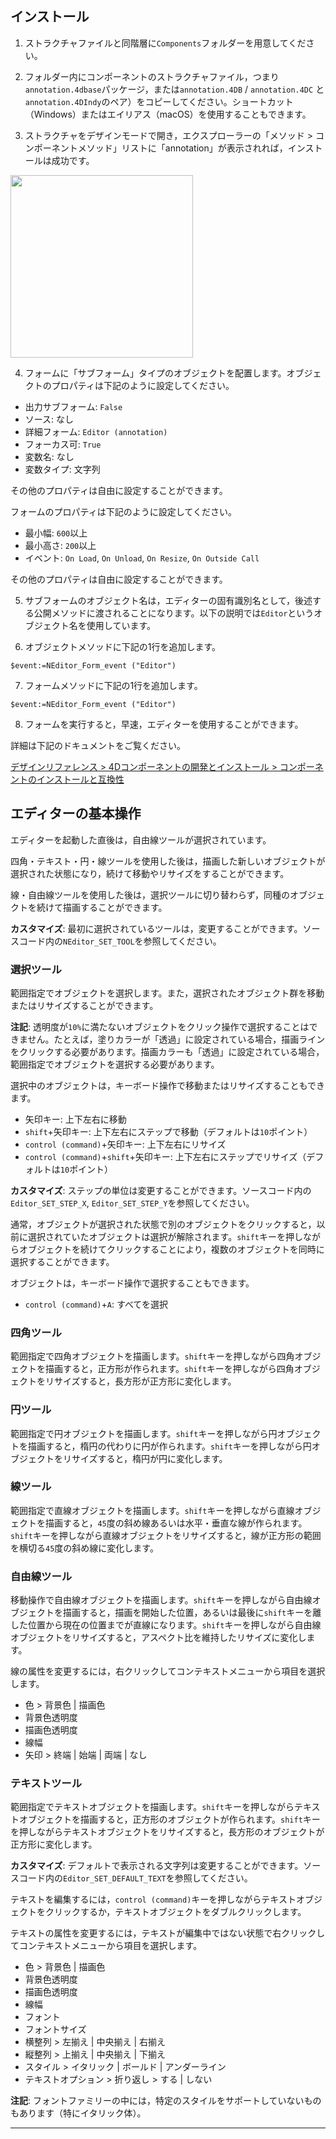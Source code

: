 ## インストール

1. ストラクチャファイルと同階層に``Components``フォルダーを用意してください。

1. フォルダー内にコンポーネントのストラクチャファイル，つまり``annotation.4dbase``パッケージ，または``annotation.4DB`` / ``annotation.4DC`` と ``annotation.4DIndy``のペア）をコピーしてください。ショートカット（Windows）またはエイリアス（macOS）を使用することもできます。

1. ストラクチャをデザインモードで開き，エクスプローラーの「メソッド > コンポーネントメソッド」リストに「annotation」が表示されれば，インストールは成功です。

<img src="https://user-images.githubusercontent.com/1725068/28804621-61663c2a-769f-11e7-8657-2ce3c8d73bd1.png" width="292px" />

4. フォームに「サブフォーム」タイプのオブジェクトを配置します。オブジェクトのプロパティは下記のように設定してください。

* 出力サブフォーム: ``False``
* ソース: なし
* 詳細フォーム: ``Editor (annotation)``
* フォーカス可: ``True`` 
* 変数名: なし
* 変数タイプ: 文字列

その他のプロパティは自由に設定することができます。

フォームのプロパティは下記のように設定してください。

* 最小幅: ``600``以上
* 最小高さ: ``200``以上
* イベント: ``On Load``, ``On Unload``, ``On Resize``, ``On Outside Call``

その他のプロパティは自由に設定することができます。

5. サブフォームのオブジェクト名は，エディターの固有識別名として，後述する公開メソッドに渡されることになります。以下の説明では``Editor``というオブジェクト名を使用しています。

6. オブジェクトメソッドに下記の1行を追加します。

```
$event:=NEditor_Form_event ("Editor")
```

7. フォームメソッドに下記の1行を追加します。

```
$event:=NEditor_Form_event ("Editor")
```

8. フォームを実行すると，早速，エディターを使用することができます。

詳細は下記のドキュメントをご覧ください。

[デザインリファレンス > 4Dコンポーネントの開発とインストール > 
コンポーネントのインストールと互換性](http://doc.4d.com/4Dv16/4D/16/Component-installation-and-compatibility.300-3048906.ja.html)

## エディターの基本操作

エディターを起動した直後は，自由線ツールが選択されています。

四角・テキスト・円・線ツールを使用した後は，描画した新しいオブジェクトが選択された状態になり，続けて移動やリサイズをすることができます。

線・自由線ツールを使用した後は，選択ツールに切り替わらず，同種のオブジェクトを続けて描画することができます。

**カスタマイズ**: 最初に選択されているツールは，変更することができます。ソースコード内の``NEditor_SET_TOOL``を参照してください。

### 選択ツール

範囲指定でオブジェクトを選択します。また，選択されたオブジェクト群を移動またはリサイズすることができます。

**注記**: 透明度が``10%``に満たないオブジェクトをクリック操作で選択することはできません。たとえば，塗りカラーが「透過」に設定されている場合，描画ラインをクリックする必要があります。描画カラーも「透過」に設定されている場合，範囲指定でオブジェクトを選択する必要があります。

選択中のオブジェクトは，キーボード操作で移動またはリサイズすることもできます。

* 矢印キー: 上下左右に移動
* ``shift``+矢印キー: 上下左右にステップで移動（デフォルトは``10``ポイント）
* ``control (command)``+矢印キー: 上下左右にリサイズ
* ``control (command)``+``shift``+矢印キー: 上下左右にステップでリサイズ（デフォルトは``10``ポイント）

**カスタマイズ**:  ステップの単位は変更することができます。ソースコード内の``Editor_SET_STEP_X``, ``Editor_SET_STEP_Y``を参照してください。

通常，オブジェクトが選択された状態で別のオブジェクトをクリックすると，以前に選択されていたオブジェクトは選択が解除されます。``shift``キーを押しながらオブジェクトを続けてクリックすることにより，複数のオブジェクトを同時に選択することができます。

オブジェクトは，キーボード操作で選択することもできます。

* ``control (command)``+``A``: すべてを選択

### 四角ツール

範囲指定で四角オブジェクトを描画します。``shift``キーを押しながら四角オブジェクトを描画すると，正方形が作られます。``shift``キーを押しながら四角オブジェクトをリサイズすると，長方形が正方形に変化します。

### 円ツール

範囲指定で円オブジェクトを描画します。``shift``キーを押しながら円オブジェクトを描画すると，楕円の代わりに円が作られます。``shift``キーを押しながら円オブジェクトをリサイズすると，楕円が円に変化します。

### 線ツール

範囲指定で直線オブジェクトを描画します。``shift``キーを押しながら直線オブジェクトを描画すると，``45``度の斜め線あるいは水平・垂直な線が作られます。``shift``キーを押しながら直線オブジェクトをリサイズすると，線が正方形の範囲を横切る``45``度の斜め線に変化します。

### 自由線ツール

移動操作で自由線オブジェクトを描画します。``shift``キーを押しながら自由線オブジェクトを描画すると，描画を開始した位置，あるいは最後に``shift``キーを離した位置から現在の位置までが直線になります。``shift``キーを押しながら自由線オブジェクトをリサイズすると，アスペクト比を維持したリサイズに変化します。

線の属性を変更するには，右クリックしてコンテキストメニューから項目を選択します。

* 色 > 背景色 | 描画色
* 背景色透明度
* 描画色透明度
* 線幅
* 矢印 > 終端 | 始端 | 両端 | なし

### テキストツール

範囲指定でテキストオブジェクトを描画します。``shift``キーを押しながらテキストオブジェクトを描画すると，正方形のオブジェクトが作られます。``shift``キーを押しながらテキストオブジェクトをリサイズすると，長方形のオブジェクトが正方形に変化します。

**カスタマイズ**: デフォルトで表示される文字列は変更することができます。ソースコード内の``Editor_SET_DEFAULT_TEXT``を参照してください。

テキストを編集するには，``control (command)``キーを押しながらテキストオブジェクトをクリックするか，テキストオブジェクトをダブルクリックします。

テキストの属性を変更するには，テキストが編集中ではない状態で右クリックしてコンテキストメニューから項目を選択します。

* 色 > 背景色 | 描画色
* 背景色透明度
* 描画色透明度
* 線幅
* フォント
* フォントサイズ
* 横整列 > 左揃え | 中央揃え | 右揃え
* 縦整列 > 上揃え | 中央揃え | 下揃え
* スタイル > イタリック | ボールド | アンダーライン
* テキストオプション > 折り返し > する | しない

**注記**: フォントファミリーの中には，特定のスタイルをサポートしていないものもあります（特にイタリック体）。

---
